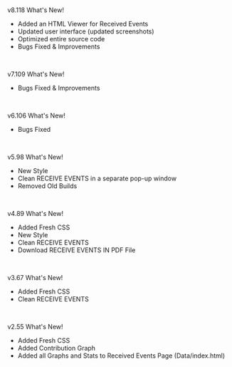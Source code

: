 <br>

v8.118
What's New!

- Added an HTML Viewer for Received Events
- Updated user interface (updated screenshots)
- Optimized entire source code
- Bugs Fixed & Improvements

<br>

v7.109
What's New!

- Bugs Fixed & Improvements

<br>

v6.106
What's New!

- Bugs Fixed

<br>

v5.98
What's New!

- New Style
- Clean RECEIVE EVENTS in a separate pop-up window
- Removed Old Builds

<br>

v4.89
What's New!

- Added Fresh CSS
- New Style
- Clean RECEIVE EVENTS
- Download RECEIVE EVENTS IN PDF File

<br>

v3.67
What's New!

- Added Fresh CSS
- Clean RECEIVE EVENTS

<br>

v2.55
What's New!

- Added Fresh CSS
- Added Contribution Graph
- Added all Graphs and Stats to Received Events Page (Data/index.html)
